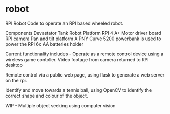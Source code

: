 # robot
RPI Robot
Code to operate an RPI based wheeled robot. 

Components 
Devastator Tank Robot Platform
RPI 4 A+
Motor driver board
RPI camera
Pan and tilt platform
A PNY Curve 5200 powerbank is used to power the RPI
6x AA batteries holder

Current functionality includes - Operate as a remote control device using a wireless game contoller. Video footage from camera returned to RPI desktop

Remote control via a public web page, using flask to generate a web server on the rpi.

Identify and move towards a tennis ball, using OpenCV to identify the correct shape and colour of the object. 

WIP - Multiple object seeking using computer vision 
